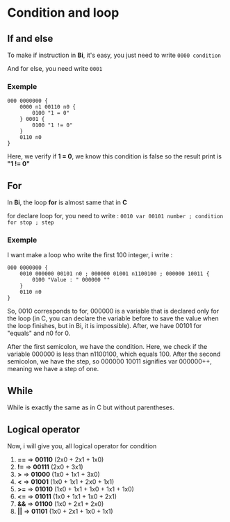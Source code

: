 # Condition and loop

## If and else

To make if instruction in **Bi**, it's easy, you just need to write ```0000 condition```

And for else, you need write ```0001```

### Exemple

```
000 0000000 {
    0000 n1 00110 n0 {
        0100 "1 = 0"
    } 0001 {
        0100 "1 != 0"
    }
    0110 n0
}
```

Here, we verify if **1 = 0**, we know this condition is false so the result print is **"1 != 0"**

## For

In **Bi**, the loop **for** is almost same that in **C**

for declare loop for, you need to write : ```0010 var 00101 number ; condition for stop ; step```

### Exemple

I want make a loop who write the first 100 integer, i write :

```
000 0000000 {
    0010 000000 00101 n0 ; 000000 01001 n1100100 ; 000000 10011 {
        0100 "Value : " 000000 ""
    }
    0110 n0
}
```

So, 0010 corresponds to for, 000000 is a variable that is declared only for the loop (in C, you can declare the variable before to save the value when the loop finishes, but in Bi, it is impossible). After, we have 00101 for "equals" and n0 for 0.

After the first semicolon, we have the condition. Here, we check if the variable 000000 is less than n1100100, which equals 100. After the second semicolon, we have the step, so 000000 10011 signifies var 000000++, meaning we have a step of one.

## While

While is exactly the same as in C but without parentheses.

## Logical operator

Now, i will give you, all logical operator for condition

1. **==** => **00110** (2x0 + 2x1 + 1x0)
2. **!=** => **00111** (2x0 + 3x1)
3. **>** => **01000** (1x0 + 1x1 + 3x0)
4. **<** => **01001** (1x0 + 1x1 + 2x0 + 1x1)
5. **>=** => **01010** (1x0 + 1x1 + 1x0 + 1x1 + 1x0)
6. **<=** => **01011** (1x0 + 1x1 + 1x0 + 2x1)
7. **&&** => **01100** (1x0 + 2x1 + 2x0)
8. **||** => **01101** (1x0 + 2x1 + 1x0 + 1x1)
